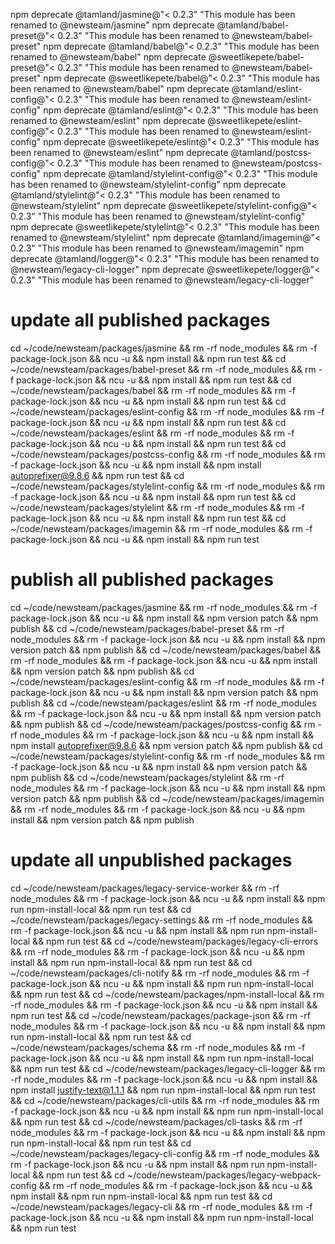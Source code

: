 
npm deprecate @tamland/jasmine@"< 0.2.3" "This module has been renamed to @newsteam/jasmine"
npm deprecate @tamland/babel-preset@"< 0.2.3" "This module has been renamed to @newsteam/babel-preset"
npm deprecate @tamland/babel@"< 0.2.3" "This module has been renamed to @newsteam/babel"
npm deprecate @sweetlikepete/babel-preset@"< 0.2.3" "This module has been renamed to @newsteam/babel-preset"
npm deprecate @sweetlikepete/babel@"< 0.2.3" "This module has been renamed to @newsteam/babel"
npm deprecate @tamland/eslint-config@"< 0.2.3" "This module has been renamed to @newsteam/eslint-config"
npm deprecate @tamland/eslint@"< 0.2.3" "This module has been renamed to @newsteam/eslint"
npm deprecate @sweetlikepete/eslint-config@"< 0.2.3" "This module has been renamed to @newsteam/eslint-config"
npm deprecate @sweetlikepete/eslint@"< 0.2.3" "This module has been renamed to @newsteam/eslint"
npm deprecate @tamland/postcss-config@"< 0.2.3" "This module has been renamed to @newsteam/postcss-config"
npm deprecate @tamland/stylelint-config@"< 0.2.3" "This module has been renamed to @newsteam/stylelint-config"
npm deprecate @tamland/stylelint@"< 0.2.3" "This module has been renamed to @newsteam/stylelint"
npm deprecate @sweetlikepete/stylelint-config@"< 0.2.3" "This module has been renamed to @newsteam/stylelint-config"
npm deprecate @sweetlikepete/stylelint@"< 0.2.3" "This module has been renamed to @newsteam/stylelint"
npm deprecate @tamland/imagemin@"< 0.2.3" "This module has been renamed to @newsteam/imagemin"
npm deprecate @tamland/logger@"< 0.2.3" "This module has been renamed to @newsteam/legacy-cli-logger"
npm deprecate @sweetlikepete/logger@"< 0.2.3" "This module has been renamed to @newsteam/legacy-cli-logger"

# update all published packages

cd ~/code/newsteam/packages/jasmine                 && rm -rf node_modules && rm -f package-lock.json && ncu -u && npm install && npm run test &&
cd ~/code/newsteam/packages/babel-preset            && rm -rf node_modules && rm -f package-lock.json && ncu -u && npm install && npm run test &&
cd ~/code/newsteam/packages/babel                   && rm -rf node_modules && rm -f package-lock.json && ncu -u && npm install && npm run test &&
cd ~/code/newsteam/packages/eslint-config           && rm -rf node_modules && rm -f package-lock.json && ncu -u && npm install && npm run test &&
cd ~/code/newsteam/packages/eslint                  && rm -rf node_modules && rm -f package-lock.json && ncu -u && npm install && npm run test &&
cd ~/code/newsteam/packages/postcss-config          && rm -rf node_modules && rm -f package-lock.json && ncu -u && npm install && npm install autoprefixer@9.8.6 && npm run test &&
cd ~/code/newsteam/packages/stylelint-config        && rm -rf node_modules && rm -f package-lock.json && ncu -u && npm install && npm run test &&
cd ~/code/newsteam/packages/stylelint               && rm -rf node_modules && rm -f package-lock.json && ncu -u && npm install && npm run test &&
cd ~/code/newsteam/packages/imagemin                && rm -rf node_modules && rm -f package-lock.json && ncu -u && npm install && npm run test

# publish all published packages

cd ~/code/newsteam/packages/jasmine                 && rm -rf node_modules && rm -f package-lock.json && ncu -u && npm install && npm version patch && npm publish &&
cd ~/code/newsteam/packages/babel-preset            && rm -rf node_modules && rm -f package-lock.json && ncu -u && npm install && npm version patch && npm publish &&
cd ~/code/newsteam/packages/babel                   && rm -rf node_modules && rm -f package-lock.json && ncu -u && npm install && npm version patch && npm publish &&
cd ~/code/newsteam/packages/eslint-config           && rm -rf node_modules && rm -f package-lock.json && ncu -u && npm install && npm version patch && npm publish &&
cd ~/code/newsteam/packages/eslint                  && rm -rf node_modules && rm -f package-lock.json && ncu -u && npm install && npm version patch && npm publish &&
cd ~/code/newsteam/packages/postcss-config          && rm -rf node_modules && rm -f package-lock.json && ncu -u && npm install && npm install autoprefixer@9.8.6 && npm version patch && npm publish &&
cd ~/code/newsteam/packages/stylelint-config        && rm -rf node_modules && rm -f package-lock.json && ncu -u && npm install && npm version patch && npm publish &&
cd ~/code/newsteam/packages/stylelint               && rm -rf node_modules && rm -f package-lock.json && ncu -u && npm install && npm version patch && npm publish &&
cd ~/code/newsteam/packages/imagemin                && rm -rf node_modules && rm -f package-lock.json && ncu -u && npm install && npm version patch && npm publish

# update all unpublished packages

cd ~/code/newsteam/packages/legacy-service-worker   && rm -rf node_modules && rm -f package-lock.json && ncu -u && npm install && npm run npm-install-local && npm run test &&
cd ~/code/newsteam/packages/legacy-settings         && rm -rf node_modules && rm -f package-lock.json && ncu -u && npm install && npm run npm-install-local && npm run test &&
cd ~/code/newsteam/packages/legacy-cli-errors       && rm -rf node_modules && rm -f package-lock.json && ncu -u && npm install && npm run npm-install-local && npm run test &&
cd ~/code/newsteam/packages/cli-notify              && rm -rf node_modules && rm -f package-lock.json && ncu -u && npm install && npm run npm-install-local && npm run test &&
cd ~/code/newsteam/packages/npm-install-local       && rm -rf node_modules && rm -f package-lock.json && ncu -u && npm install && npm run test &&
cd ~/code/newsteam/packages/package-json            && rm -rf node_modules && rm -f package-lock.json && ncu -u && npm install && npm run npm-install-local && npm run test &&
cd ~/code/newsteam/packages/schema                  && rm -rf node_modules && rm -f package-lock.json && ncu -u && npm install && npm run npm-install-local && npm run test &&
cd ~/code/newsteam/packages/legacy-cli-logger       && rm -rf node_modules && rm -f package-lock.json && ncu -u && npm install && npm install justify-text@1.1.1 && npm run npm-install-local && npm run test &&
cd ~/code/newsteam/packages/cli-utils               && rm -rf node_modules && rm -f package-lock.json && ncu -u && npm install && npm run npm-install-local && npm run test &&
cd ~/code/newsteam/packages/cli-tasks               && rm -rf node_modules && rm -f package-lock.json && ncu -u && npm install && npm run npm-install-local && npm run test &&
cd ~/code/newsteam/packages/legacy-cli-config       && rm -rf node_modules && rm -f package-lock.json && ncu -u && npm install && npm run npm-install-local && npm run test &&
cd ~/code/newsteam/packages/legacy-webpack-config   && rm -rf node_modules && rm -f package-lock.json && ncu -u && npm install && npm run npm-install-local && npm run test &&
cd ~/code/newsteam/packages/legacy-cli              && rm -rf node_modules && rm -f package-lock.json && ncu -u && npm install && npm run npm-install-local && npm run test